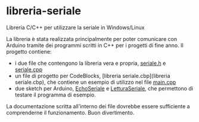 # libreria-seriale
Libreria C/C++ per utilizzare la seriale in Windows/Linux

La libreria è stata realizzata principalmente per poter comunicare con Arduino tramite dei programmi scritti in C++ per i progetti di fine anno.
Il progetto contiene:
* i due file che contengono la libreria vera e propria, [seriale.h](seriale.h) e [seriale.cpp](seriale.cpp)
* un file di progetto per CodeBlocks, [libreria seriale.cbp](libreria seriale.cbp), che contiene un esempio di utilizzo nel file [main.cpp](main.cpp) 
* due sketch per Arduino, [EchoSeriale](arduino/EchoSeriale/EchoSeriale.ino) e [LetturaSeriale](arduino/LetturaSeriale/LetturaSeriale.ino), che permettono di testare il programma di esempio.

La documentazione scritta all'interno dei file dovrebbe essere sufficiente a comprenderne il funzionamento.
Buon divertimento.
